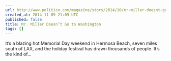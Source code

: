 ```yaml
---
url: http://www.politico.com/magazine/story/2014/10/mr-miller-doesnt-go-to-washington-112173.html
created_at: 2014-11-09 21:09 UTC
published: false
title: Mr. Miller Doesn’t Go to Washington
tags: []
---
```


It’s a blazing hot Memorial Day weekend in Hermosa Beach, seven miles south of LAX, and the holiday festival has drawn thousands of people. It’s the kind of…
